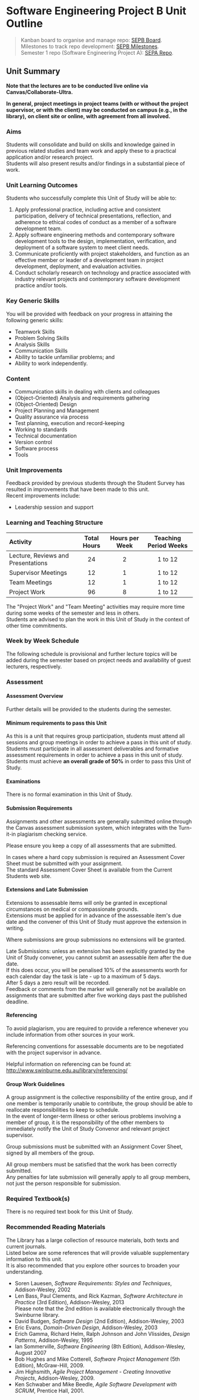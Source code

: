 # Software Engineering Project B Unit Outline
> Kanban board to organise and manage repo: [SEPB Board](https://github.com/orgs/kanbanyte/projects/9).\
> Milestones to track repo development: [SEPB Milestones](https://github.com/kanbanyte/sepb/milestones).\
> Semester 1 repo (Software Engineering Project A): [SEPA Repo](https://github.com/kanbanyte/sepa).

<!--
	Course Syllabus
	Unit Code: SWE40002
	Duration: Semester 2 2023
	Credit Points: 12.5
	Location: Hawthorn
	Assessment Summary:
		This Unit of Study forms the second half of a **two-semester** capstone project.
		Projects are a continuation from the projects in the same team and supervisory arrangements as established in Semester 1.
		Students will be assessed on participation, effective contribution, documentation, development process, self-reflection and product.
-->

<!--
**Pre-Requisites:**
> SWE40001 Software Engineering Project A **(in the immediate previous semester)**\
> From 2020, **no student** is allowed to join SWE40002 without "successfully completing" SWE40001 in the ***semester immediately prior*** to undertaking SWE40002.

**Anti-Requisites:**
> COS30022 Software Development Project 2
-->

## Unit Summary
**Note that the lectures are to be conducted live online via Canvas/Collaborate-Ultra.**

**In general, project meetings in project teams (with or without the project supervisor, or with the client) may be conducted on campus (e.g., in the library),**
**on client site or online, with agreement from all involved.**

### Aims
Students will consolidate and build on skills and knowledge gained in previous related studies and team work and
apply these to a practical application and/or research project.\
Students will also present results and/or findings in a substantial piece of work.

### Unit Learning Outcomes
Students who successfully complete this Unit of Study will be able to:
1. Apply professional practice, including active and consistent participation, delivery of technical presentations, reflection, and
adherence to ethical codes of conduct as a member of a software development team.
2. Apply software engineering methods and contemporary software development tools to the design, implementation, verification, and
deployment of a software system to meet client needs.
3. Communicate proficiently with project stakeholders, and
function as an effective member or leader of a development team in project development, deployment, and evaluation activities.
4. Conduct scholarly research on technology and practice associated with industry relevant projects and contemporary software development practice and/or tools.

### Key Generic Skills
You will be provided with feedback on your progress in attaining the following generic skills:
* Teamwork Skills
* Problem Solving Skills
* Analysis Skills
* Communication Skills
* Ability to tackle unfamiliar problems; and
* Ability to work independently.

### Content
* Communication skills in dealing with clients and colleagues
* (Object-Oriented) Analysis and requirements gathering
* (Object-Oriented) Design
* Project Planning and Management
* Quality assurance via process
* Test planning, execution and record-keeping
* Working to standards
* Technical documentation
* Version control
* Software process
* Tools

### Unit Improvements
Feedback provided by previous students through the Student Survey has resulted in improvements that have been made to this unit.\
Recent improvements include:
* Leadership session and support

### Learning and Teaching Structure
|Activity|Total Hours|Hours per Week|Teaching Period Weeks|
|:-|:-:|:-:|:-:|
|Lecture, Reviews and Presentations|24|2|1 to 12|
|Supervisor Meetings|12|1|1 to 12|
|Team Meetings|12|1|1 to 12|
|Project Work|96|8|1 to 12|

The "Project Work" and "Team Meeting" activities may require more time during some weeks of the semester and less in others.\
Students are advised to plan the work in this Unit of Study in the context of other time commitments.

### Week by Week Schedule
The following schedule is provisional and
further lecture topics will be added during the semester based on project needs and availability of guest lecturers, respectively.

### Assessment
#### Assessment Overview
Further details will be provided to the students during the semester.

#### Minimum requirements to pass this Unit
As this is a unit that requires group participation, students must attend all sessions and group meetings in order to achieve a pass in this unit of study.\
Students must participate in all assessment deliverables and formative assessment requirements in order to achieve a pass in this unit of study.\
Students must achieve **an overall grade of 50%** in order to pass this Unit of Study.

#### Examinations
There is no formal examination in this Unit of Study.

#### Submission Requirements
Assignments and other assessments are generally submitted online through the Canvas assessment submission system,
which integrates with the Turn-it-in plagiarism checking service.

Please ensure you keep a copy of all assessments that are submitted.

In cases where a hard copy submission is required an Assessment Cover Sheet must be submitted with your assignment.\
The standard Assessment Cover Sheet is available from the Current Students web site.

#### Extensions and Late Submission
Extensions to assessable items will only be granted in exceptional circumstances on medical or compassionate grounds.\
Extensions must be applied for in advance of the assessable item's due date and the convener of this Unit of Study must approve the extension in writing.

Where submissions are group submissions no extensions will be granted.

Late Submissions: unless an extension has been explicitly granted by the Unit of Study convener, you cannot submit an assessable item after the due date.\
If this does occur, you will be penalised 10% of the assessments worth for each calendar day the task is late - up to a maximum of 5 days.\
After 5 days a zero result will be recorded.\
Feedback or comments from the marker will generally not be available on assignments that are submitted after five working days past the published deadline.

#### Referencing
To avoid plagiarism, you are required to provide a reference whenever you include information from other sources in your work.

Referencing conventions for assessable documents are to be negotiated with the project supervisor in advance.

Helpful information on referencing can be found at:\
<http://www.swinburne.edu.au/library/referencing/>

#### Group Work Guidelines
A group assignment is the collective responsibility of the entire group, and
if one member is temporarily unable to contribute, the group should be able to reallocate responsibilities to keep to schedule.\
In the event of longer-term illness or other serious problems involving a member of group,
it is the responsibility of the other members to immediately notify the Unit of Study Convenor and relevant project supervisor.

Group submissions must be submitted with an Assignment Cover Sheet, signed by all members of the group.

All group members must be satisfied that the work has been correctly submitted.\
Any penalties for late submission will generally apply to all group members, not just the person responsible for submission.

### Required Textbook(s)
There is no required text book for this Unit of Study.

### Recommended Reading Materials
The Library has a large collection of resource materials, both texts and current journals.\
Listed below are some references that will provide valuable supplementary information to this unit.\
It is also recommended that you explore other sources to broaden your understanding.
* Soren Lauesen, *Software Requirements: Styles and Techniques*, Addison-Wesley, 2002
* Len Bass, Paul Clements, and Rick Kazman, *Software Architecture in Practice* (3rd Edition), Addison-Wesley, 2013\
Please note that the 2nd edition is available electronically through the Swinburne library.
* David Budgen, *Software Design* (2nd Edition), Addison-Wesley, 2003
* Eric Evans, *Domain-Driven Design*, Addison-Wesley, 2003
* Erich Gamma, Richard Helm, Ralph Johnson and John Vlissides, *Design Patterns*, Addison-Wesley, 1995
* Ian Sommerville, *Software Engineering* (8th Edition), Addison-Wesley, August 2007
* Bob Hughes and Mike Cotterell, *Software Project Management* (5th Edition), McGraw-Hill, 2009.
* Jim Highsmith, *Agile Project Management - Creating Innovative Projects*, Addison-Wesley, 2009.
* Ken Schwaber and Mike Beedle, *Agile Software Development with SCRUM*, Prentice Hall, 2001. <!-- #scrum_sux -->
